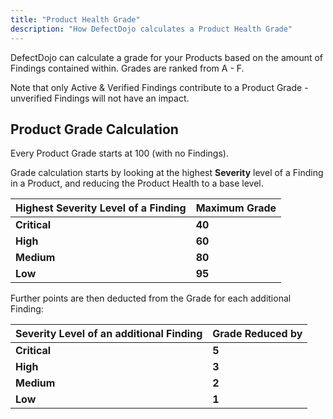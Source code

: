 ```yaml
---
title: "Product Health Grade"
description: "How DefectDojo calculates a Product Health Grade"
---
```


DefectDojo can calculate a grade for your Products based on the amount of Findings contained within. Grades are ranked from A \- F.

Note that only Active \& Verified Findings contribute to a Product Grade \- unverified Findings will not have an impact.

## Product Grade Calculation

Every Product Grade starts at 100 (with no Findings).

Grade calculation starts by looking at the highest **Severity** level of a Finding in a Product, and reducing the Product Health to a base level.

| **Highest Severity Level of a Finding** | **Maximum Grade** |
| --- | --- |
| **Critical** | **40** |
| **High** | **60** |
| **Medium** | **80** |
| **Low** | **95** |

Further points are then deducted from the Grade for each additional Finding:

| **Severity Level of an additional Finding** | **Grade Reduced by** |
| --- | --- |
| **Critical** | **5** |
| **High** | **3** |
| **Medium** | **2** |
| **Low** | **1** |

